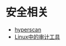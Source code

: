 # 安全相关

- [hyperscan](/security/hyperscan/README)
- [Linux中的审计工具](/security/Linux%E4%B8%AD%E7%9A%84%E5%AE%A1%E8%AE%A1%E5%B7%A5%E5%85%B7.md)